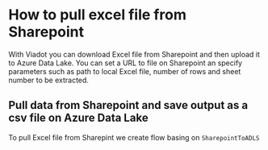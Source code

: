 # How to pull excel file from Sharepoint 

With Viadot you can download Excel file from Sharepoint and then upload it to Azure Data Lake. You can set a URL to file on Sharepoint an specify parameters such as path to local Excel file, number of rows and sheet number to be extracted. 

## Pull data from Sharepoint and save output as a csv file on Azure Data Lake

To pull Excel file from Sharepint we create flow basing on `SharepointToADLS`
